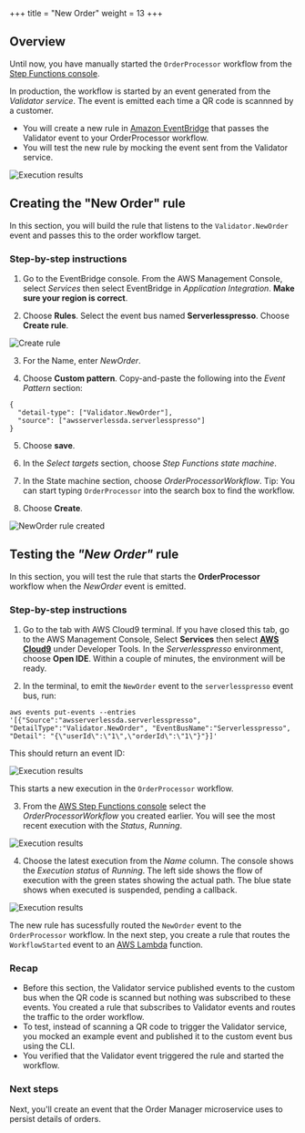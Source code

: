 +++
title = "New Order"
weight = 13
+++
## Overview

Until now, you have manually started the `OrderProcessor` workflow from the [Step Functions console](https://console.aws.amazon.com/states/home).

In production, the workflow is started by an event generated from the *Validator service*. The event is emitted each time a QR code is scannned by a customer.

* You will create a new rule in [Amazon EventBridge](https://aws.amazon.com/eventbridge/) that passes the Validator event to your OrderProcessor workflow.
* You will test the new rule by mocking the event sent from the Validator service.

![Execution results](../images/se-mod2-NewOrder4.png)

## Creating the "New Order" rule

In this section, you will build the rule that listens to the `Validator.NewOrder` event and passes this to the order workflow target.

### Step-by-step instructions ##

1. Go to the EventBridge console. From the AWS Management Console, select *Services* then select EventBridge in *Application Integration*. **Make sure your region is correct**.

2. Choose **Rules**. Select the event bus named **Serverlesspresso**. Choose **Create rule**.

![Create rule](../images/se-mod2-logAll10.png)

3. For the Name, enter *NewOrder*.

4. Choose **Custom pattern**. Copy-and-paste the following into the *Event Pattern* section:
```
{
  "detail-type": ["Validator.NewOrder"],
  "source": ["awsserverlessda.serverlesspresso"]
}
```

5. Choose **save**.

6. In the *Select targets* section, choose *Step Functions state machine*.

7. In the State machine section, choose *OrderProcessorWorkflow*. Tip: You can start typing `OrderProcessor` into the search box to find the workflow.

8. Choose **Create**.

![NewOrder rule created](../images/se-mod2-logAll11.png)

## Testing the *"New Order"* rule

In this section, you will test the rule that starts the **OrderProcessor** workflow when the *NewOrder* event is emitted.

### Step-by-step instructions ###

1. Go to the tab with AWS Cloud9 terminal. If you have closed this tab, go to the AWS Management Console, Select **Services** then select [**AWS Cloud9**](https://console.aws.amazon.com/cloud9/home) under Developer Tools. In the *Serverlesspresso* environment, choose **Open IDE**. Within a couple of minutes, the environment will be ready.

2. In the terminal, to emit the `NewOrder` event to the `serverlesspresso` event bus, run:
```
aws events put-events --entries '[{"Source":"awsserverlessda.serverlesspresso", "DetailType":"Validator.NewOrder", "EventBusName":"Serverlesspresso", "Detail": "{\"userId\":\"1\",\"orderId\":\"1\"}"}]'

```
This should return an event ID:

![Execution results](../images/se-mod2-NewOrder1.png)

This starts a new execution in the `OrderProcessor` workflow.

3. From the [AWS Step Functions console](https://console.aws.amazon.com/states/home?#/statemachines) select the *OrderProcessorWorkflow* you created earlier. You will see the most recent execution with the *Status*, *Running*.

![Execution results](../images/se-mod2-NewOrder2.png)

4. Choose the latest execution from the *Name* column. The console shows the *Execution status* of *Running*. The left side shows the flow of execution with the green states showing the actual path. The blue state shows when executed is suspended, pending a callback.

![Execution results](../images/se-mod1-wait11.png)

The new rule has sucessfully routed the `NewOrder` event to the `OrderProcessor` workflow. In the next step, you create a rule that routes the `WorkflowStarted` event to an [AWS Lambda](https://aws.amazon.com/lambda/) function.

### Recap

- Before this section, the Validator service published events to the custom bus when the QR code is scanned but nothing was subscribed to these events. You created a rule that subscribes to Validator events and routes the traffic to the order workflow.
- To test, instead of scanning a QR code to trigger the Validator service, you mocked an example event and published it to the custom event bus using the CLI.
- You verified that the Validator event triggered the rule and started the workflow.

### Next steps

Next, you'll create an event that the Order Manager microservice uses to persist details of orders.